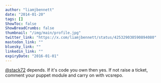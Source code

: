 ```yaml
---
author: "liamjbennett"
date: "2014-01-20"
tags: []
ShowToc: false
ShowBreadCrumbs: false
thumbnail: "/img/main/profile.jpg"
twitter_link: "https://x.com/liamjbennett/status/425329030590894080"
mastodon_link: ""
bluesky_link: ""
linkedin_link: ""
expiryDate: "2016-01-01"
---
```


[@stack72](https://x.com/stack72) depends. If it's code you own then yes. If not raise a ticket, comment your puppet module and carry on with vcsrepo.

